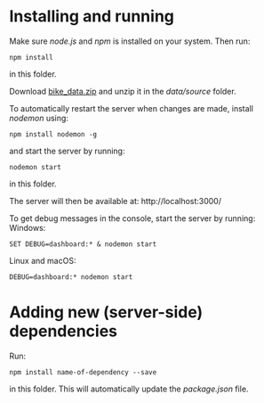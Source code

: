 # Installing and running
Make sure *node.js* and *npm* is installed on your system. Then run:
``` 
npm install
```
in this folder. 

Download [bike_data.zip](https://drive.google.com/open?id=1jbFELcc1uSpDjsoRgh6fr_px7Fo668NT) and unzip it in the *data/source* folder.

To automatically restart the server when changes are made, install *nodemon* using:
``` 
npm install nodemon -g
```
and start the server by running:
``` 
nodemon start
```
in this folder.

The server will then be available at: http://localhost:3000/

To get debug messages in the console, start the server by running:
Windows:
``` 
SET DEBUG=dashboard:* & nodemon start
``` 
Linux and macOS:
``` 
DEBUG=dashboard:* nodemon start
``` 

# Adding new (server-side) dependencies
Run:
``` 
npm install name-of-dependency --save
```
in this folder. This will automatically update the *package.json* file.

